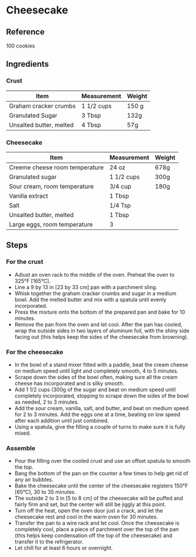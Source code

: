 # Cheesecake

## Reference
100 cookies

## Ingredients

### Crust

| Item | Measurement | Weight |
| --- | --- | --- |
| Graham cracker crumbs | 1 1/2 cups | 150 g |
| Granulated Sugar | 3 Tbsp | 132g |
| Unsalted butter, melted | 4 Tbsp | 57g |

### Cheesecake

| Item | Measurement | Weight |
| --- | --- | --- |
| Creeme cheese room temperature | 24 oz | 678g |
| Granulated sugar | 1 1/2 cups | 300g |
| Sour cream, room temperature | 3/4 cup | 180g |
| Vanilla extract | 1 Tbsp |
| Salt | 1/4 Tsp |
| Unsalted butter, melted | 1 Tbsp |
| Large eggs, room temperature | 3 |


## Steps

### For the crust
- Adiust an oven rack to the middle of the oven. Preheat the oven to 325°F [165°C].
- Line a 9 by 13 in [23 by 33 cm] pan with a parchment sling.
- Whisk together the graham cracker crumbs and sugar in a medium bowl. Add the melted butter and mix with a spatula until evenly incorporated.
- Press the mixture onto the bottom of the prepared pan and bake for 10 minutes.
- Remove the pan from the oven and let cool. After the pan has cooled, wrap the outside sides in two layers of aluminum foil, with the shiny side facing out (this helps keep the sides of the cheesecake from browning).

### For the cheesecake
- In the bowl of a stand mixer fitted with a paddle, beat the cream cheese on medium speed until light and completely smooth, 4 to 5 minutes.
- Scrape down the sides of the bowl often, making sure all the cream cheese has incorporated and is silky smooth.
- Add 1 1/2 cups (300g of the sugar and beat on medium speed until completely incorporated, stopping to scrape down the sides of the bowl as needed, 2 to 3 minutes.
- Add the sour cream, vanilla, salt, and butter, and beat on medium speed for 2 to 3 minutes. Add the eggs one at a time, beating on low speed after each addition until just combined.
- Using a spatula, give the filling a couple of turns to make sure it is fully mixed.

### Assemble
- Pour the filling over the cooled crust and use an offset spatula to smooth the top.
- Bang the bottom of the pan on the counter a few times to help get rid of any air bubbles.
- Bake the cheesecake until the center of the cheesecake registers 150°F [65°C], 30 to 35 minutes.
- The outside 2 to 3 in [5 to 8 cm] of the cheesecake will be puffed and fairly firm and set, but the center will still be jiggly at this point.
- Turn off the heat, open the oven door just a crack, and let the cheesecake rest and cool in the warm oven for 30 minutes.
- Transfer the pan to a wire rack and let cool. Once the cheesecake is completely cool, place a piece of parchment over the top of the pan (this helps keep condensation off the top of the cheesecake) and transfer it to the refrigerator.
- Let chill for at least 6 hours or overnight.
